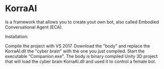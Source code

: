 # KorraAI

Is a framework that allows you to create yout own bot, also called Embodied Conversational Agent (ECA).

Installation:

Compile the project with VS 2017. Download the "body" and replace the KorraAI.dll the "cyber brain" with the one you just compiled. Start the executable "Companion.exe". The body is binary compiled Unity 3D project that will load the cyber brain KorraAI.dll and used it to control a female bot.
